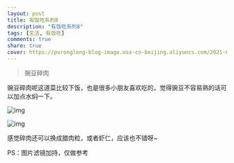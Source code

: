 ```yaml
---
layout: post
title: 有饭吃系列8
description: "有饭吃系列8"
tags: [生活, 有饭吃]
comments: true
share: true
cover: https://puronglong-blog-image.oss-cn-beijing.aliyuncs.com/2021-01-31-IMG_4323.jpg
---
```


> 豌豆碎肉

<!-- more -->

豌豆碎肉呢这道菜比较下饭，也是很多小朋友喜欢吃的，觉得豌豆不容易熟的话可以加点水焖一下。

![img](https://puronglong-blog-image.oss-cn-beijing.aliyuncs.com/2021-01-31-IMG_4323.jpg)

![img](https://puronglong-blog-image.oss-cn-beijing.aliyuncs.com/2021-01-31-IMG_4322.jpg)

感觉碎肉还可以换成腊肉粒，或者虾仁，应该也不错呀~

PS：图片滤镜加持，仅做参考
